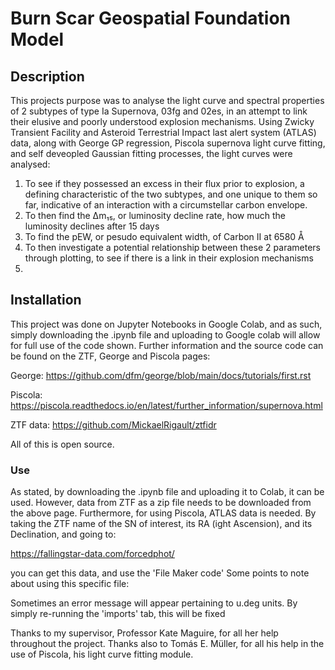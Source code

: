 # Burn Scar Geospatial Foundation Model

## Description
This projects purpose was to analyse the light curve and spectral properties of 2 subtypes of type Ia Supernova, 03fg and 02es, in an attempt to link their elusive and poorly understood explosion mechanisms.
Using Zwicky Transient Facility and Asteroid Terrestrial Impact last alert system (ATLAS) data, along with George GP regression, Piscola supernova light curve fitting, and self deveopled Gaussian fitting 
processes, the light curves were analysed:

1) To see if they possessed an excess in their flux prior to explosion, a defining characteristic of the two subtypes, and one unique to them so far,
   indicative of an interaction with a circumstellar carbon envelope.
2) To then find the Δm₁₅, or luminosity decline rate, how much the luminosity declines after 15 days
3) To find the pEW, or pesudo equivalent width, of Carbon II at 6580 Å
4) To then investigate a potential relationship between these 2 parameters through plotting, to see if there is a link in their explosion mechanisms
5) 
## Installation
This project was done on Jupyter Notebooks in Google Colab, and as such, simply downloading the .ipynb file and uploading to Google colab will allow for full use of the code shown. Further 
information and the source code can be found on the ZTF, George and Piscola pages:

George: https://github.com/dfm/george/blob/main/docs/tutorials/first.rst

Piscola: https://piscola.readthedocs.io/en/latest/further_information/supernova.html

ZTF data: https://github.com/MickaelRigault/ztfidr

All of this is open source.

### Use
As stated, by downloading the .ipynb file and uploading it to Colab, it can be used. However, data from ZTF as a zip file needs to be downloaded from the above page.
Furthermore, for using Piscola, ATLAS data is needed. By taking the ZTF name of the SN of interest, its RA (ight Ascension), and its Declination, and going to:

https://fallingstar-data.com/forcedphot/

you can get this data, and use the 'File Maker code'
Some points to note about using this specific file:

Sometimes an error message will appear pertaining to u.deg units. By simply re-running the 'imports' tab, this will be fixed
 

Thanks to my supervisor, Professor Kate Maguire, for all her help throughout the project. Thanks also to Tomás E. Müller, for all his help in the use of Piscola, his light curve fitting module.
